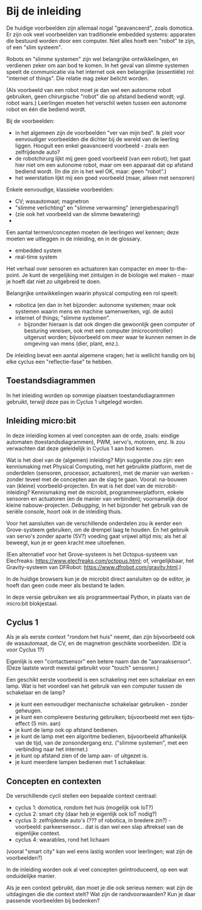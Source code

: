 # Bij de inleiding

De huidige voorbeelden zijn allemaal nogal "geavanceerd", zoals domotica.
Er zijn ook veel voorbeelden van traditionele embedded systems: apparaten die bestuurd worden door een computer. Niet alles hoeft een "robot" te zijn, of een "slim systeem".

Robots en "slimme systemen" zijn wel belangrijke ontwikkelingen, en verdienen zeker om aan bod te komen. In het geval van slimme systemen speelt de communicatie via het internet ook een belangrijke (essentiële) rol: "internet of things". Die relatie mag zeker belicht worden.

(Als voorbeeld van een robot moet je dan wel een autonome robot gebruiken, geen chirurgische "robot" die op afstand bediend wordt; vgl. robot wars.) Leerlingen moeten het verschil weten tussen een autonome robot en één die bediend wordt.

Bij de voorbeelden:

* in het algemeen zijn de voorbeelden "ver van mijn bed". Ik pleit voor eenvoudiger voorbeelden die dichter bij de wereld van de leerling liggen. Hooguit een enkel geavanceerd voorbeeld - zoals een zelfrijdende auto?
* de robotchirurg lijkt mij geen goed voorbeeld (van een robot); het gaat hier niet om een autonome robot, maar om een apparaat dat op afstand bediend wordt. (In die zin is het wel OK, maar: geen "robot".)
* het weerstation lijkt mij een goed voorbeeld (maar, alleen met sensoren)

Enkele eenvoudige, klassieke voorbeelden:

* CV; wasautomaat; magnetron
* "slimme verlichting" en "slimme verwarming" (energiebesparing!)
* (zie ook het voorbeeld van de slimme bewatering)
* 

Een aantal termen/concepten moeten de leerlingen wel kennen; deze moeten we uitleggen in de inleiding, en in de glossary.

* embedded system
* real-time system

Het verhaal over sensoren en actuatoren kan compacter en meer to-the-point. Je kunt de vergelijking met zintuigen in de biologie wel maken - maar je hoeft dat niet zo uitgebreid te doen.

Belangrijke ontwikkelingen waarin physical computing een rol speelt:

* robotica (en dan in het bijzonder: autonome systemen; maar ook systemen waarin mens en machine samenwerken, vgl. de auto)
* internet of things; "slimme systemen".
    * bijzonder hieraan is dat ook dingen die gewoonlijk geen computer of besturing vereisen, ook met een computer (microcontroller) uitgerust worden; bijvoorbeeld om meer waar te kunnen nemen in de omgeving van mens (dier, plant, enz.).
    
De inleiding bevat een aantal algemene vragen; het is wellicht handig om bij elke cyclus een "reflectie-fase" te hebben.
    
## Toestandsdiagrammen

In het inleiding worden op sommige plaatsen toestandsdiagrammen gebruikt, terwijl deze pas in Cyclus 1 uitgelegd worden.


## Inleiding micro:bit

In deze inleiding komen al veel concepten aan de orde, zoals: eindige automaten (toestandsdiagrammen), PWM, servo's, motoren, enz.
Ik zou verwachten dat deze geleidelijk in Cyclus 1 aan bod komen.

Wat is het doel van de (algemen) inleiding? Mijn suggestie zou zijn: een kennismaking met Physical Computing, met het gebruikte platform, met de onderdelen (sensoren, processor, actuatoren), met de manier van werken - zonder teveel met de concepten aan de slag te gaan. Vooral: na-bouwen van (kleine) voorbeeld-projecten.
En wat is het doel van de microbit-inleiding? Kennismaking met de microbit, programmeerplatform, enkele sensoren en actuatoren (en de manier van verbinden); voornamelijk door kleine nabouw-projecten.
*Debugging*, in het bijzonder het gebruik van de seriële console, hoort ook in de inleiding thuis.

Voor het aansluiten van de verschillende onderdelen zou ik eerder een Grove-systeem gebruiken, om de drempel laag te houden. En het gebruik van servo's zonder aparte (5V?) voeding gaat vrijwel altijd mis; als het al beweegt, kun je er geen kracht mee uitoefenen.

(Een alternatief voor het Grove-systeem is het Octopus-systeem van Elecfreaks: https://www.elecfreaks.com/octopus.html; of, vergelijkbaar, het Gravity-systeem van DFRobot: https://www.dfrobot.com/gravity.html.)

In de huidige browsers kun je de microbit direct aansluiten op de editor, je hoeft dan geen code meer als bestand te laden.

In deze versie gebruiken we als programmeertaal Python, in plaats van de micro:bit blokjestaal.

## Cyclus 1

Als je als eerste context "rondom het huis" neemt, dan zijn bijvoorbeeld ook de wasautomaat, de CV, en de magnetron geschikte voorbeelden. (Dit is voor Cyclus 1?)

Eigenlijk is een "contactsensor" een betere naam dan de "aanraaksensor". (Deze laatste wordt meestal gebruikt voor "touch" sensoren.)

Een geschikt eerste voorbeeld is een schakeling met een schakelaar en een lamp. Wat is het voordeel van het gebruik van een computer tussen de schakelaar en de lamp?

* je kunt een eenvoudiger mechanische schakelaar gebruiken - zonder geheugen.
* je kunt een complexere besturing gebruiken; bijvoorbeeld met een tijds-effect (5 min. aan)
* je kunt de lamp ook op afstand bedienen.
* je kunt de lamp met een algoritme bedienen, bijvoorbeeld afhankelijk van de tijd, van de zonsondergang enz. ("slimme systemen", met een verbinding naar het internet.)
* je kunt op afstand zien of de lamp aan- of uitgezet is.
* je kunt meerdere lampen bedienen met 1 schakelaar.

## Concepten en contexten

De verschillende cycli stellen een bepaalde context centraal:

* cyclus 1: domotica, rondom het huis (mogelijk ook IoT?)
* cyclus 2: smart city (daar heb je eigenlijk ook IoT nodig?)
* cyclus 3: zelfrijdende auto's (??? of robotica, in bredere zin?) - voorbeeld: parkeersensor... dat is dan wel een slap aftreksel van de eigenlijke context.
* cyclus 4: wearables, rond het lichaam

(vooral "smart city" kan wel eens lastig worden voor leerlingen; wat zijn de voorbeelden?)

In de inleiding worden ook al veel concepten geïntroduceerd, op een wat onduidelijke manier.

Als je een context gebruikt, dan moet je die ook serieus nemen: wat zijn de uitdagingen die die context stelt? Wat zijn de randvoorwaarden? Kun je daar passende voorbeelden bij bedenken?

